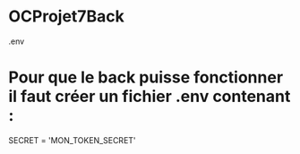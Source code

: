 # OCProjet7Back
.env
# Pour que le back puisse fonctionner il faut créer un fichier .env contenant :

SECRET = 'MON_TOKEN_SECRET'
